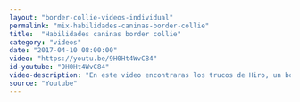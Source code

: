 ```yaml
---
layout: "border-collie-videos-individual"
permalink: "mix-habilidades-caninas-border-collie"
title:  "Habilidades caninas border collie"
category: "videos"
date: "2017-04-10 08:00:00"
video: "https://youtu.be/9H0Ht4WvC84"
id-youtube: "9H0Ht4WvC84"
video-description: "En este video encontraras los trucos de Hiro, un border collie muy trabajador que hace junto a su dueña, Adriana, un sinfín de trucos a cada cual más divertido. Os va a encantar 😍"
source: "Youtube"
---
```

